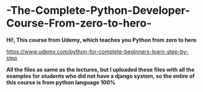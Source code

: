 # -The-Complete-Python-Developer-Course-From-zero-to-hero-
**Hi!, This course from Udemy, which teaches you Python from zero to hero**

https://www.udemy.com/python-for-complete-beginners-learn-step-by-step

**All the files as same as the lectures, but I uploaded these files with all the examples for students who did not have a django system, so the entire of this course is from python language 100%**
